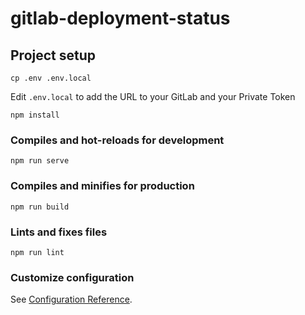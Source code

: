 # gitlab-deployment-status

## Project setup
```
cp .env .env.local
```

Edit `.env.local` to add the URL to your GitLab and your Private Token

```
npm install
```

### Compiles and hot-reloads for development
```
npm run serve
```

### Compiles and minifies for production
```
npm run build
```

### Lints and fixes files
```
npm run lint
```

### Customize configuration
See [Configuration Reference](https://cli.vuejs.org/config/).
